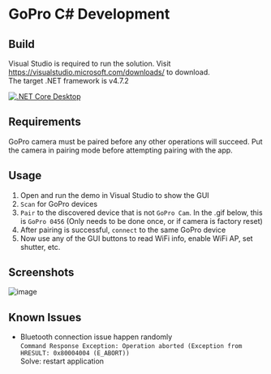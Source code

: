 
GoPro C# Development
====================


Build
-----

Visual Studio is required to run the solution. Visit https://visualstudio.microsoft.com/downloads/ to download.  
The target .NET framework is v4.7.2  

[![.NET Core Desktop](https://github.com/lhypds/gopro-csharp-dev/actions/workflows/dotnet-desktop.yml/badge.svg)](https://github.com/lhypds/gopro-csharp-dev/actions/workflows/dotnet-desktop.yml)


Requirements
------------

GoPro camera must be paired before any other operations will succeed. Put the camera in pairing mode before attempting pairing with the app.  


Usage
-----

1. Open and run the demo in Visual Studio to show the GUI  
2. `Scan` for GoPro devices  
3. `Pair` to the discovered device that is not `GoPro Cam`. In the .gif below, this is `GoPro 0456` (Only needs to be done once, or if camera is factory reset)  
4. After pairing is successful, `connect` to the same GoPro device  
5. Now use any of the GUI buttons to read WiFi info, enable WiFi AP, set shutter, etc.  


Screenshots
-----------

![image](https://user-images.githubusercontent.com/4526937/137266901-1b87bd81-33c2-4e43-a081-a44acbb1d355.png)  


Known Issues
------------

* Bluetooth connection issue happen randomly  
`Command Response Exception: Operation aborted (Exception from HRESULT: 0x80004004 (E_ABORT))`  
Solve: restart application  
